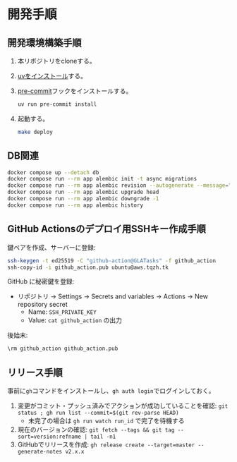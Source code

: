 # 開発手順

## 開発環境構築手順

1. 本リポジトリをcloneする。
2. [uvをインストール](https://docs.astral.sh/uv/getting-started/installation/)する。
3. [pre-commit](https://pre-commit.com/)フックをインストールする。

    ```bash
    uv run pre-commit install
    ```

4. 起動する。

    ```bash
    make deploy
    ```

## DB関連

```bash
docker compose up --detach db
docker compose run --rm app alembic init -t async migrations
docker compose run --rm app alembic revision --autogenerate --message=""
docker compose run --rm app alembic upgrade head
docker compose run --rm app alembic downgrade -1
docker compose run --rm app alembic history
```

## GitHub Actionsのデプロイ用SSHキー作成手順

鍵ペアを作成、サーバーに登録:

```bash
ssh-keygen -t ed25519 -C "github-action@GLATasks" -f github_action
ssh-copy-id -i github_action.pub ubuntu@aws.tqzh.tk
```

GitHub に秘密鍵を登録:

- リポジトリ → Settings → Secrets and variables → Actions → New repository secret
  - Name: `SSH_PRIVATE_KEY`
  - Value: `cat github_action` の出力

後始末:

```bash
\rm github_action github_action.pub
```

## リリース手順

事前に`gh`コマンドをインストールし、`gh auth login`でログインしておく。

1. 変更がコミット・プッシュ済みでアクションが成功していることを確認:
   `git status ; gh run list --commit=$(git rev-parse HEAD)`
    - 未完了の場合は `gh run watch run_id` で完了を待機する
2. 現在のバージョンの確認:
  `git fetch --tags && git tag --sort=version:refname | tail -n1`
3. GitHubでリリースを作成:
  `gh release create --target=master --generate-notes v2.x.x`
